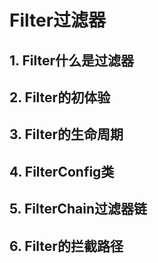 # Filter过滤器

## 1. Filter什么是过滤器





## 2. Filter的初体验



## 3. Filter的生命周期



## 4. FilterConfig类



## 5. FilterChain过滤器链



## 6. Filter的拦截路径